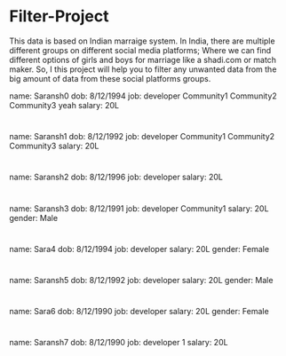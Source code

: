# Filter-Project
This data is based on Indian marraige system. In India, there are multiple different groups on different social media platforms; Where we can find different options of girls and boys for marriage like a shadi.com or match maker. So, I this project will help you to filter any unwanted data from the big amount of data from these social platforms groups.

name: Saransh0
dob: 8/12/1994
job: developer 
Community1 Community2 Community3 yeah
salary: 20L
#
name: Saransh1
dob: 8/12/1992
job: developer 
Community1 Community2 Community3
salary: 20L
#
name: Saransh2
dob: 8/12/1996
job: developer
salary: 20L
#
name: Saransh3
dob: 8/12/1991
job: developer Community1
salary: 20L
gender: Male
#
name: Sara4
dob: 8/12/1994
job: developer
salary: 20L
gender: Female
#
name: Saransh5
dob: 8/12/1992
job: developer 
salary: 20L
gender: Male
#
name: Sara6
dob: 8/12/1990
job: developer
salary: 20L
gender: Female
#
name: Saransh7
dob: 8/12/1990
job: developer 1
salary: 20L

